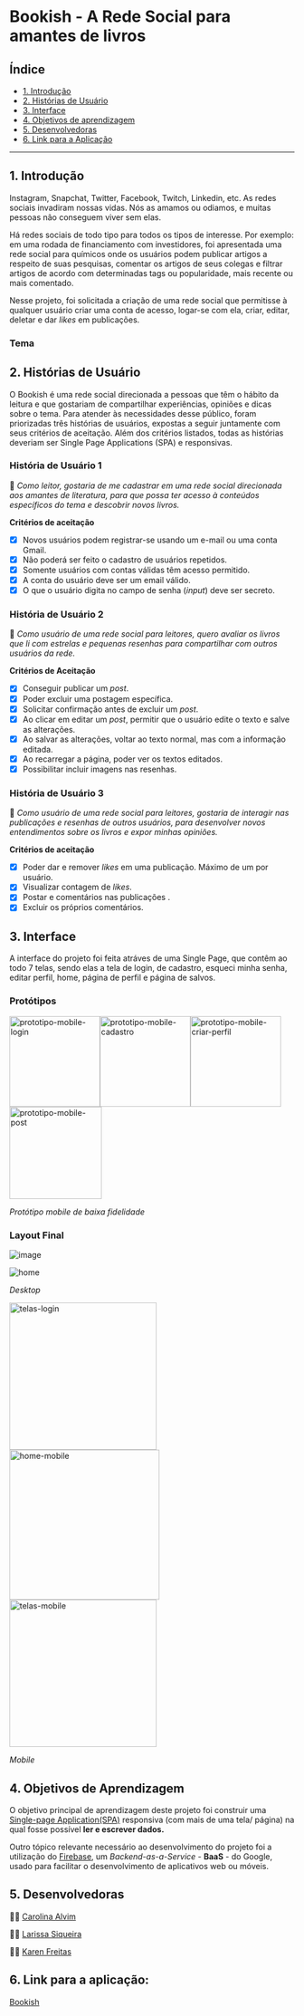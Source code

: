 # Bookish - A Rede Social para amantes de livros

## Índice

- [1. Introdução](#1-introdução)
- [2. Histórias de Usuário](#2-histórias-de-usuário)
- [3. Interface](#3-interface)
- [4. Objetivos de aprendizagem](#4-objetivos-de-aprendizagem)
- [5. Desenvolvedoras](#5-desenvolvedoras)
- [6. Link para a Aplicação](#6-link-para-a-aplicação)

---
## 1. Introdução

Instagram, Snapchat, Twitter, Facebook, Twitch, Linkedin, etc. As redes sociais
invadiram nossas vidas. Nós as amamos ou odiamos, e muitas pessoas não conseguem
viver sem elas.

Há redes sociais de todo tipo para todos os tipos de interesse. Por exemplo: em
uma rodada de financiamento com investidores, foi apresentada uma rede social
para químicos onde os usuários podem publicar artigos a respeito de suas
pesquisas, comentar os artigos de seus colegas e filtrar artigos de acordo com
determinadas tags ou popularidade, mais recente ou mais comentado.

Nesse projeto, foi solicitada a criação de uma rede social que permitisse à qualquer usuário criar uma conta de acesso,
logar-se com ela, criar, editar, deletar e dar _likes_ em publicações.

### Tema

## 2. Histórias de Usuário

O Bookish é uma rede social direcionada a pessoas que têm o hábito da leitura e que gostariam de compartilhar experiências, opiniões e dicas sobre o tema. Para atender às necessidades desse público, foram priorizadas três histórias de usuários, expostas a seguir juntamente com seus critérios de aceitação. Além dos critérios listados, todas as histórias deveriam ser Single Page Applications (SPA) e responsivas.

### História de Usuário 1 

:pushpin: *Como leitor, gostaria de me cadastrar em uma rede social direcionada aos amantes de literatura, para que possa ter acesso à conteúdos específicos do tema e descobrir novos livros.*

**Critérios de aceitação**

- [x]  Novos usuários podem registrar-se usando um e-mail ou uma conta Gmail.
- [x]  Não poderá ser feito o cadastro de usuários repetidos.
- [x]  Somente usuários com contas válidas têm acesso permitido.
- [x]  A conta do usuário deve ser um email válido.
- [x]  O que o usuário digita no campo de senha (*input*) deve ser secreto.

### História de Usuário 2

:pushpin: *Como usuário de uma rede social para leitores, quero avaliar os livros que li com estrelas e pequenas resenhas para compartilhar com outros usuários da rede.*

**Critérios de Aceitação**

- [x]  Conseguir publicar um *post*.
- [x]  Poder excluir uma postagem específica.
- [x]  Solicitar confirmação antes de excluir um *post*.
- [x]  Ao clicar em editar um *post*, permitir que o usuário edite o texto e salve as alterações.
- [x]  Ao salvar as alterações, voltar ao texto normal, mas com a informação editada.
- [x]  Ao recarregar a página, poder ver os textos editados.
- [x]  Possibilitar incluir imagens nas resenhas.

### História de Usuário 3

:pushpin: *Como usuário de uma rede social para leitores, gostaria de interagir nas publicações e resenhas de outros usuários, para desenvolver novos entendimentos sobre os livros e expor minhas opiniões.*

**Critérios de aceitação**

- [x]  Poder dar e remover *likes* em uma publicação. Máximo de um por usuário.
- [x]  Visualizar contagem de *likes*.
- [x]  Postar e comentários nas publicações .
- [x]  Excluir os próprios comentários.

## 3. Interface
A interface do projeto foi feita atráves de uma Single Page, que contêm ao todo 7 telas, sendo elas a tela de login, de cadastro, esqueci minha senha, editar perfil, home, página de perfil e página de salvos.

### Protótipos

<img width="160" alt="prototipo-mobile-login" src="https://user-images.githubusercontent.com/64505863/131375602-aaaeaed4-b5aa-48bf-ae5f-aaedd1358f17.png"><img width="160" alt="prototipo-mobile-cadastro" src="https://user-images.githubusercontent.com/64505863/131376052-c09155aa-e843-4221-882e-4737b2ebc949.png"><img width="160" alt="prototipo-mobile-criar-perfil" src="https://user-images.githubusercontent.com/64505863/131376061-9adc854d-62d1-4dcb-9729-bd28a3e2c549.png"><img width="163.3" alt="prototipo-mobile-post" src="https://user-images.githubusercontent.com/64505863/131376099-a265542c-f703-4404-a18d-6a9c005e5bb3.png">

*Protótipo mobile de baixa fidelidade*

### Layout Final


![image](https://user-images.githubusercontent.com/64505863/131377065-7ba1c54f-2cc4-4f80-a93e-4119df3a451e.png)

![home](https://user-images.githubusercontent.com/64505863/131377756-7d2876ac-24b0-41e3-b571-44fc1596f6d1.gif)

*Desktop*




<img width="260" alt="telas-login" src="https://user-images.githubusercontent.com/64505863/131380668-1dc7a064-bf87-42ea-8e73-6a681e16dc22.gif"> <img width="265" alt="home-mobile" src="https://user-images.githubusercontent.com/64505863/131382140-e8958ab8-fe2c-4281-a3a5-94842563bba8.gif"> <img width="260" alt="telas-mobile" src="https://user-images.githubusercontent.com/64505863/131388417-11a11be0-72b3-47d7-a10e-60a647b835d6.gif">

*Mobile*

## 4. Objetivos de Aprendizagem

O objetivo principal de aprendizagem deste projeto foi construir uma [Single-page Application(SPA)](https://pt.wikipedia.org/wiki/Aplicativo_de_p%C3%A1gina_%C3%BAnica) responsiva (com mais de uma tela/ página) na qual fosse possível **ler e escrever dados.**

Outro tópico relevante necessário ao desenvolvimento do projeto foi a utilização do [Firebase](https://firebase.google.com/), um *Backend-as-a-Service* - **BaaS** - do Google, usado para facilitar o desenvolvimento de aplicativos web ou móveis. 

## 5. Desenvolvedoras

:woman_technologist: [Carolina Alvim](https://github.com/caroAlvim)

:woman_technologist: [Larissa Siqueira](https://github.com/LarissaSiq)

:woman_technologist: [Karen Freitas](https://github.com/karen-freitas)

## 6. Link para a aplicação:
[Bookish](https://bit.ly/social-network-Bookish)

